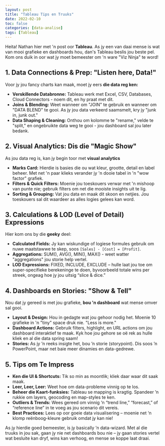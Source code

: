 ```yaml
---
layout: post
title: "Tableau Tips en Truuks"
date: 2022-02-10
toc: false
categories: [data-analise]
tags: [Tableau]
---
```


Heita! Nathan hier met 'n post oor **Tableau**. As jy een van daai mense is wat van mooi grafieke en dashboards hou, dan's Tableau beslis jou beste pel. Kom ons duik in oor wat jy moet bemeester om 'n ware "Viz Ninja" te word!

## 1. Data Connections & Prep: "Listen here, Data!"
Voor jy jou fancy charts kan maak, moet jy eers **die data reg ken:**

- **Verskillende Databronne:** Tableau werk met Excel, CSV, Databases, Cloud Connectors - noem dit, en hy praat met dit.
- **Joins & Blending:** Weet wanneer om "JOIN" te gebruik en wanneer om "DATA BLEND" te gooi. As jy jou data verkeerd saamsmelt, kry jy "junk in, junk out."
- **Data Shaping & Cleaning:** Onthou om kolomme te "rename," velde te "split," en ongebruikte data weg te gooi - jou dashboard sal jou later bedank.

## 2. Visual Analytics: Dis die "Magic Show"
As jou data reg is, kan jy begin toor met **visual analytics**

- **Marks Card:** Hierdie is basies die ou wat kleur, grootte, detail en label beheer. Met net 'n paar klieks verander jy 'n dooie tabel in 'n "wow factor" grafiek.
- **Filters & Quick Filters:** Moenie jou toeskouers verwar met 'n mishoop van punte nie; gebruik filters om net die mooiste insights uit te lig.
- **Sorting & Grouping:** Vat jou data en maak dit skoon en netjies. Jou toeskouers sal dit waardeer as alles logies gelees kan word.

## 3. Calculations & LOD (Level of Detail) Expressions
Hier kom ons by die **geeky** deel:

- **Calculated Fields:** Jy kan wiskundige of logiese formules gebruik om nuwe maatstawwe te skep, soos ```[Sales] - [Cost] = [Profit]```.
- **Aggregations:** SUM(), AVG(), MIN(), MAX() - weet watter "aggregations" jou storie help vertel.
- **LOD Expressions:** FIXED, INCLUDE, EXCLUDE – hulle laat jou toe om super-specifieke berekeninge te doen, byvoorbeeld totale wins per streek, ongeag hoe jy jou uitsig “slice & dice.”

## 4. Dashboards en Stories: "Show & Tell"
Nou dat jy gereed is met jou grafieke, **bou 'n dashboard** wat mense omver sal gooi.

- **Layout & Design:** Hou in gedagte wat jou gehoor nodig het. Moenie 10 grafieke in 'n "tiny" space druk nie. "Less is more."
- **Dashboard Actions:** Gebruik filters, highlight, en URL actions om jou dashboard interaktief te maak. Kyk hoe jou gehore se  oë rek as hulle kliek en al die data spring saam!
- **Stories:** As jy ’n reeks insigte het, bou ’n storie (storypoint). Dis soos ’n PowerPoint, maar net baie meer dinamies en data-gedrewe.

## 5. Tips om Te Impress
- **Ken die UI & Shortcuts:** Tik so min as moontlik; kliek daar waar dit saak maak.
- **Leer, Leer, Leer:** Weet hoe om data-probleme vinnig op te los. 
- **Beheer die Kaart-funksies:** Tableau se mapping is kragtig. Spandeer ’n rukkie om layers, geocoding en map-styles te ken.
- **Outliers & Trends:** Wees gereed om vinnig ‘n “trend line,” “forecast,” of “reference line” in te voeg as jou scenario dit vereis.
- **Best Practices:** Lees op oor goeie data visualisering – moenie net ‘n klomp reënboog-kleure gebruik omdat jy kan nie!

As jy hierdie goed bemeester, is jy basically ’n data-wizard. Met al die truuks in jou sak, gaan jy nie net dash­boards bou nie – jy gaan stories vertel wat besluite kan dryf, wins kan verhoog, en mense se koppe laat draai.